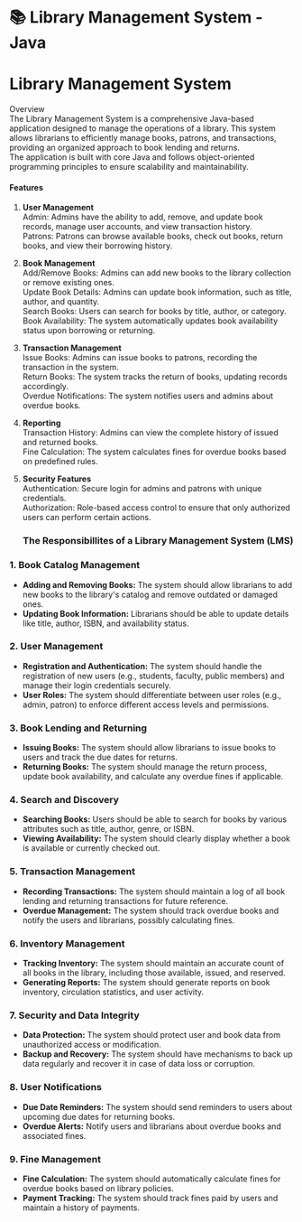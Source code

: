 # 📚 Library Management System - Java

<h1>Library Management System</h1>

Overview  
The Library Management System is a comprehensive Java-based application designed to manage the operations of a library. This system allows librarians to efficiently manage books, patrons, and transactions, providing an organized approach to book lending and returns.  
The application is built with core Java and follows object-oriented programming principles to ensure scalability and maintainability.

<h4>Features</h4>

1. **User Management**  
   Admin: Admins have the ability to add, remove, and update book records, manage user accounts, and view transaction history.  
   Patrons: Patrons can browse available books, check out books, return books, and view their borrowing history.

2. **Book Management**  
   Add/Remove Books: Admins can add new books to the library collection or remove existing ones.  
   Update Book Details: Admins can update book information, such as title, author, and quantity.  
   Search Books: Users can search for books by title, author, or category.  
   Book Availability: The system automatically updates book availability status upon borrowing or returning.

4. **Transaction Management**  
   Issue Books: Admins can issue books to patrons, recording the transaction in the system.  
   Return Books: The system tracks the return of books, updating records accordingly.  
   Overdue Notifications: The system notifies users and admins about overdue books.

6. **Reporting**  
   Transaction History: Admins can view the complete history of issued and returned books.  
   Fine Calculation: The system calculates fines for overdue books based on predefined rules.

8. **Security Features**  
   Authentication: Secure login for admins and patrons with unique credentials.  
   Authorization: Role-based access control to ensure that only authorized users can perform certain actions.

   <h3>The Responsibillites of a Library Management System (LMS) </h3>

<h3>1. Book Catalog Management</h3>
<ul>
  <li><strong>Adding and Removing Books:</strong> The system should allow librarians to add new books to the library's catalog and remove outdated or damaged ones.</li>
  <li><strong>Updating Book Information:</strong> Librarians should be able to update details like title, author, ISBN, and availability status.</li>
</ul>

<h3>2. User Management</h3>
<ul>
  <li><strong>Registration and Authentication:</strong> The system should handle the registration of new users (e.g., students, faculty, public members) and manage their login credentials securely.</li>
  <li><strong>User Roles:</strong> The system should differentiate between user roles (e.g., admin, patron) to enforce different access levels and permissions.</li>
</ul>

<h3>3. Book Lending and Returning</h3>
<ul>
  <li><strong>Issuing Books:</strong> The system should allow librarians to issue books to users and track the due dates for returns.</li>
  <li><strong>Returning Books:</strong> The system should manage the return process, update book availability, and calculate any overdue fines if applicable.</li>
</ul>

<h3>4. Search and Discovery</h3>
<ul>
  <li><strong>Searching Books:</strong> Users should be able to search for books by various attributes such as title, author, genre, or ISBN.</li>
  <li><strong>Viewing Availability:</strong> The system should clearly display whether a book is available or currently checked out.</li>
</ul>

<h3>5. Transaction Management</h3>
<ul>
  <li><strong>Recording Transactions:</strong> The system should maintain a log of all book lending and returning transactions for future reference.</li>
  <li><strong>Overdue Management:</strong> The system should track overdue books and notify the users and librarians, possibly calculating fines.</li>
</ul>

<h3>6. Inventory Management</h3>
<ul>
  <li><strong>Tracking Inventory:</strong> The system should maintain an accurate count of all books in the library, including those available, issued, and reserved.</li>
  <li><strong>Generating Reports:</strong> The system should generate reports on book inventory, circulation statistics, and user activity.</li>
</ul>

<h3>7. Security and Data Integrity</h3>
<ul>
  <li><strong>Data Protection:</strong> The system should protect user and book data from unauthorized access or modification.</li>
  <li><strong>Backup and Recovery:</strong> The system should have mechanisms to back up data regularly and recover it in case of data loss or corruption.</li>
</ul>

<h3>8. User Notifications</h3>
<ul>
  <li><strong>Due Date Reminders:</strong> The system should send reminders to users about upcoming due dates for returning books.</li>
  <li><strong>Overdue Alerts:</strong> Notify users and librarians about overdue books and associated fines.</li>
</ul>

<h3>9. Fine Management</h3>
<ul>
  <li><strong>Fine Calculation:</strong> The system should automatically calculate fines for overdue books based on library policies.</li>
  <li><strong>Payment Tracking:</strong> The system should track fines paid by users and maintain a history of payments.</li>
</ul>

